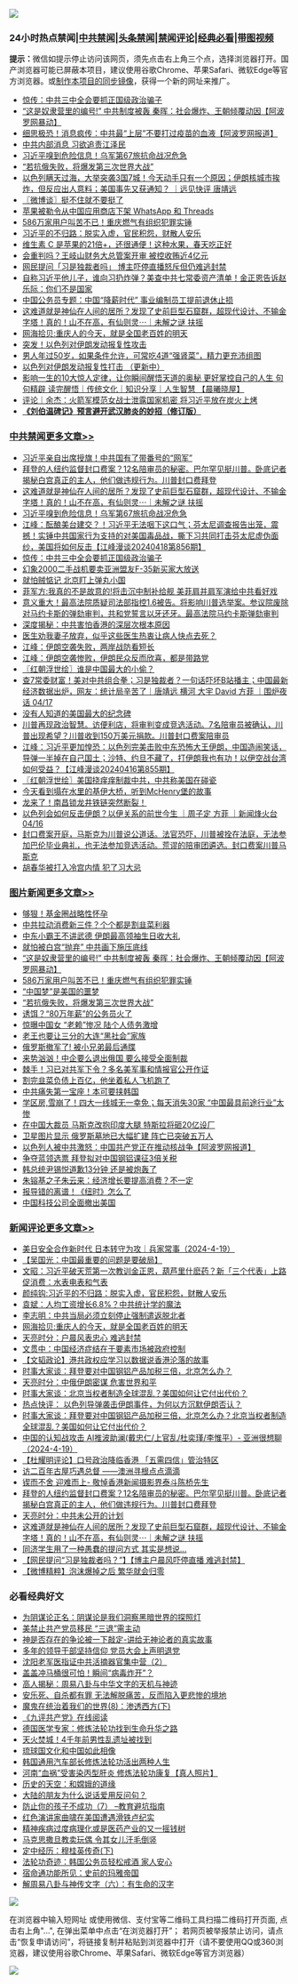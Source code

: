 ![](https://raw.githubusercontent.com/jsvpn/jsproxy/dev/64photo/fqnews-qr.jpg)

<div id="tt">
<h3>24小时热点禁闻|<a href="#%E4%B8%AD%E5%85%B1%E7%A6%81%E9%97%BB%E6%9B%B4%E5%A4%9A%E6%96%87%E7%AB%A0">中共禁闻</a>|<a href="#%E5%9B%BE%E7%89%87%E6%96%B0%E9%97%BB%E6%9B%B4%E5%A4%9A%E6%96%87%E7%AB%A0">头条禁闻</a>|<a href="#%E6%96%B0%E9%97%BB%E8%AF%84%E8%AE%BA%E6%9B%B4%E5%A4%9A%E6%96%87%E7%AB%A0">禁闻评论|<a href="#%E5%BF%85%E7%9C%8B%E7%BB%8F%E5%85%B8%E5%A5%BD%E6%96%87">经典必看</a>|<a href="https://9290254.xyz/3" target="_blank">带图视频</a></h3>
<div><b>提示：</b>微信如提示停止访问该网页，须先点击右上角三个点，选择浏览器打开。国产浏览器可能已屏蔽本项目，建议使用谷歌Chrome、苹果Safari、微软Edge等官方浏览器。或<a href="%E5%88%B6%E4%BD%9Cgit%E7%A6%81%E9%97%BB%E9%95%9C%E5%83%8F.md">制作本项目的同步镜像</a>，获得一个新的网址来推广。</div>
<ul>

<li><a href="/cbnews/20240419/2026769.md">惊传：中共三中全会要抓正国级政治骗子</a></li>
<li><a href="/topimagenews/20240419/2026793.md">“这是奴隶营里的编号!” 中共制度被轰 秦晖：社会爆炸、王朝倾覆动因【阿波罗网暴动】</a></li>
<li><a href="/cnnews/20240419/2026832.md">细思极恐！消息疯传：中共最“上层”不要打过疫苗的血液【阿波罗网报道】</a></li>
<li><a href="/ccpdope/20240419/2026883.md">中共内部消息 习欲追责江泽民</a></li>
<li><a href="/cbnews/20240419/2026807.md">习近平嗅到危险信息！乌军第67旅抗命战况危急</a></li>
<li><a href="/topimagenews/20240419/2026738.md">“若抗俄失败，将爆发第三次世界大战”</a></li>
<li><a href="/sohnews/20240419/2026867.md">以色列瞒天过海，大举突袭3国7城！今天动手只有一个原因；伊朗核城市挨炸，但反应出人意料；美国事先又获通知？ ｜远见快评 唐靖远</a></li>
<li><a href="/ssgc/20240419/2026731.md">〖微博谈〗挺不住就不要挺了</a></li>
<li><a href="/baitai/20240419/2026850.md">苹果被勒令从中国应用商店下架 WhatsApp 和 Threads</a></li>
<li><a href="/topimagenews/20240419/2026776.md">586万家用户叫苦不已！重庆燃气有组织犯罪实锤</a></li>
<li><a href="/ssgc/20240419/2026895.md">习近平的不归路：脱实入虚，官民积怨，财散人安乐</a></li>
<li><a href="/health/20240419/2026818.md">维生素 C 是苹果的21倍+，还很通便！这种水果，春天吃正好</a></li>
<li><a href="/baitai/20240419/2026863.md">会重判吗？王岐山财务大总管案开审 被控收贿近4亿元</a></li>
<li><a href="/headline/20240419/2026860.md">网民提问「习是独裁者吗」 博主吓停直播怒斥但仍难逃封禁</a></li>
<li><a href="/comments/20240419/2026754.md">自称习近平他儿子，谁向习扔炸弹？美查中共七常委资产清单！金正恩告诉赵乐际：你们不是国家</a></li>
<li><a href="/ssgc/20240419/2026810.md">中国公务员专题：中国“降薪时代” 事业编制员工提前退休止损</a></li>
<li><a href="/comments/20240419/2026884.md">这难道就是神仙在人间的居所？发现了史前巨型石窟群，超现代设计、不输金字塔！真的！山不在高，有仙则灵⋯｜未解之谜 扶摇</a></li>
<li><a href="/comments/20240420/2027052.md">网海拾贝:重庆人的今天，就是全国老百姓的明天</a></li>
<li><a href="/ccpdope/20240419/2026803.md">突发！以色列对伊朗发动报复性攻击</a></li>
<li><a href="/health/20240419/2026819.md">男人年过50岁，如果条件允许，可常吃4道“强肾菜”，精力更充沛组图</a></li>
<li><a href="/worldnews/20240419/2026766.md">以色列对伊朗发动报复性打击 （更新中）</a></li>
<li><a href="/sohnews/20240419/2026868.md">影响一生的10大惊人定律，让你瞬间醒悟天道的奥秘 更好掌控自己的人生 句句精辟 读完醒悟｜传统文化｜知识分享｜人生智慧 【晨曦晓屋】</a></li>
<li><a href="/ssgc/20240420/2027061.md">评论｜余杰：火箭军模范女战士泄露国家机密 将习近平放在炭火上烤</a></li>
<li><b><a href="/comments/20200207/1272816.md" target="_blank">《刘伯温碑记》预言避开武汉肺炎的妙招（修订版）</a></b></li>
</ul>
</div>

<div class="catlist">
<h3><a href="/cbnews/" target="_blank">中共禁闻</a><span><a href="/cbnews/" target="_blank" rel="nofollow">更多文章>></a></span></h3>
<ul>
<li><a href="/cbnews/20240420/2027128.md" target="_blank">习近平亲自出席授旗！中共国有了带番号的“网军”</a></li>
<li><a href="/comments/20240419/2026913.md" target="_blank">拜登的人纽约监督封口费案？12名陪审员的秘密。巴尔罕见挺川普。卧底记者揭秘白宫真正的主人，他们做违规行为。川普封口费拜登</a></li>
<li><a href="/comments/20240419/2026884.md" target="_blank">这难道就是神仙在人间的居所？发现了史前巨型石窟群，超现代设计、不输金字塔！真的！山不在高，有仙则灵⋯｜未解之谜 扶摇</a></li>
<li><a href="/cbnews/20240419/2026807.md" target="_blank">习近平嗅到危险信息！乌军第67旅抗命战况危急</a></li>
<li><a href="/cbnews/20240419/2026774.md" target="_blank">江峰：酝酿美台建交？！习近平无法咽下这口气；芬太尼调查报告出笼，震撼！实锤中共国家行为支持的对美国毒品战，撕下习共同打击芬太尼虚伪面纱，美国将如何反击【江峰漫谈20240418第856期】</a></li>
<li><a href="/cbnews/20240419/2026769.md" target="_blank">惊传：中共三中全会要抓正国级政治骗子</a></li>
<li><a href="/cbnews/20240419/2026710.md" target="_blank">幻象2000二手战机要卖亚洲盟友F-35新买家大放送</a></li>
<li><a href="/cbnews/20240419/2026672.md" target="_blank">就怕贼惦记 北京盯上弹丸小国</a></li>
<li><a href="/cbnews/20240419/2026650.md" target="_blank">菲军方:我真的不是故意的!将击沉中制补给舰 美菲肩并肩军演给中共看好戏</a></li>
<li><a href="/comments/20240419/2026589.md" target="_blank">意义重大！最高法院质疑司法部指控1.6被告。将影响川普选举案。参议院废除对马约卡斯的弹劾审判，共和党誓言以牙还牙。最高法院马约卡斯弹劾审判</a></li>
<li><a href="/cbnews/20240418/2026470.md" target="_blank">深度揭秘：中共害怕香港的深层次根本原因</a></li>
<li><a href="/comments/20240418/2026391.md" target="_blank">医生劝我妻子放弃，似乎这些医生热衷让病人快点去死？</a></li>
<li><a href="/cbnews/20240418/2026392.md" target="_blank">江峰：伊朗空袭失败，两岸战防看短长</a></li>
<li><a href="/cbnews/20240418/2026353.md" target="_blank">江峰：伊朗空袭惨败，伊朗民众反而欣喜，都是带路党</a></li>
<li><a href="/cbnews/20240418/2026344.md" target="_blank">〖红朝浮世绘〗谁是中国最大的小偷？</a></li>
<li><a href="/comments/20240418/2026252.md" target="_blank">查7常委财富！美对中共组合拳；习是独裁者？一句话吓坏B站播主；中国最新经济数据出炉，网友：统计局辛苦了｜唐靖远 横河 大宇 David 方菲 ｜围炉夜话 04/17</a></li>
<li><a href="/comments/20240418/2026194.md" target="_blank">没有人知道的美国最大的纪念碑</a></li>
<li><a href="/comments/20240417/2026163.md" target="_blank">川普再现政治智慧。访便利店，将审判变成竞选活动。7名陪审员被确认，川普出现希望？川普收到150万美元捐款。川普封口费案陪审员</a></li>
<li><a href="/cbnews/20240417/2025985.md" target="_blank">江峰：习近平更加惶恐：以色列完美击败中东恐怖大王伊朗，中国造闹笑话，导弹一半掉在自己国土；沙特、约旦不藏了，打伊朗我也有功！以伊空战台湾如何受益？【江峰漫谈20240416第855期】</a></li>
<li><a href="/cbnews/20240417/2025967.md" target="_blank">〖红朝浮世绘〗美国挠痒痒制裁中共，中共称美国在碰瓷</a></li>
<li><a href="/comments/20240417/2025945.md" target="_blank">今天看到塌在水里的基伊大桥，听到McHenry堡的故事</a></li>
<li><a href="/comments/20240417/2025938.md" target="_blank">龙来了！南昌锁龙井铁链突然断裂！</a></li>
<li><a href="/comments/20240417/2025860.md" target="_blank">以色列会如何反击伊朗？以伊关系的前世今生 ｜周子定 方菲 ｜新闻烽火台 04/16</a></li>
<li><a href="/comments/20240416/2025718.md" target="_blank">封口费案开庭，马斯克为川普说公道话。法官恐吓，川普被拴在法庭，无法参加巴伦毕业典礼，也无法参加竞选活动。荒谬的陪审团遴选。封口费案川普马斯克</a></li>
<li><a href="/cbnews/20240416/2025619.md" target="_blank">胡春华被打入冷宫内情 犯了习大忌</a></li>

</ul>
</div>
<div class="catlist">
<h3><a href="/topimagenews/" target="_blank">图片新闻</a><span><a href="/topimagenews/" target="_blank" rel="nofollow">更多文章>></a></span></h3>
<ul>
<li><a href="/topimagenews/20240420/2027126.md" target="_blank">够狠！基金圈战略性怀孕</a></li>
<li><a href="/topimagenews/20240420/2027095.md" target="_blank">中共拉动消费新三件？个个都是割韭菜利器</a></li>
<li><a href="/topimagenews/20240420/2027094.md" target="_blank">中东小霸王不讲武德 伊朗最高领袖生日收大礼</a></li>
<li><a href="/topimagenews/20240420/2027080.md" target="_blank">就怕被白宫“抛弃” 中共画下施压底线</a></li>
<li><a href="/topimagenews/20240419/2026793.md" target="_blank">“这是奴隶营里的编号!” 中共制度被轰 秦晖：社会爆炸、王朝倾覆动因【阿波罗网暴动】</a></li>
<li><a href="/topimagenews/20240419/2026776.md" target="_blank">586万家用户叫苦不已！重庆燃气有组织犯罪实锤</a></li>
<li><a href="/topimagenews/20240419/2026775.md" target="_blank">“中国梦”是美国的噩梦</a></li>
<li><a href="/topimagenews/20240419/2026738.md" target="_blank">“若抗俄失败，将爆发第三次世界大战”</a></li>
<li><a href="/topimagenews/20240419/2026709.md" target="_blank">诱饵？“80万年薪”的公务员火了</a></li>
<li><a href="/topimagenews/20240419/2026687.md" target="_blank">惊曝中国女 “老赖”惨况 陆个人债务激增</a></li>
<li><a href="/topimagenews/20240419/2026686.md" target="_blank">老王也要让三分的大连“黑社会”家族</a></li>
<li><a href="/topimagenews/20240419/2026685.md" target="_blank">俄罗斯撤军了! 被小兄弟最后通牒</a></li>
<li><a href="/topimagenews/20240419/2026684.md" target="_blank">来势汹汹！中企要么退出俄国 要么接受全面制裁</a></li>
<li><a href="/topimagenews/20240419/2026671.md" target="_blank">棘手！习已对共军下令？多名美军事和情报官公开作证</a></li>
<li><a href="/topimagenews/20240419/2026670.md" target="_blank">割完韭菜负债上百亿，他坐着私人飞机跑了</a></li>
<li><a href="/topimagenews/20240419/2026669.md" target="_blank">中共痛失第一宝座！本可要挟韩国</a></li>
<li><a href="/topimagenews/20240419/2026637.md" target="_blank">学区房,雪崩了！四大一线城无一幸免；每天消失30家 “中国最具前途行业”太惨</a></li>
<li><a href="/topimagenews/20240418/2026456.md" target="_blank">在中国大裁员 马斯克改抱印度大腿 特斯拉将砸20亿设厂</a></li>
<li><a href="/topimagenews/20240418/2026401.md" target="_blank">卫星图片显示 俄罗斯墓地已大幅扩建 阵亡已突破五万人</a></li>
<li><a href="/topimagenews/20240418/2026354.md" target="_blank">以色列人被中共激怒：中国共产党正在推动核战争【阿波罗网报道】</a></li>
<li><a href="/topimagenews/20240418/2026304.md" target="_blank">争夺蓝领选票 拜登拟对中国钢铝课征3倍关税</a></li>
<li><a href="/topimagenews/20240418/2026303.md" target="_blank">韩总统尹锡悦道歉13分钟 还是被炮轰了</a></li>
<li><a href="/topimagenews/20240418/2026271.md" target="_blank">朱镕基之子朱云来：经济增长要提高消费？不一定</a></li>
<li><a href="/topimagenews/20240418/2026246.md" target="_blank">报导错的离谱！《纽时》怎么了</a></li>
<li><a href="/topimagenews/20240418/2026245.md" target="_blank">中国科技公司全面撤出美国</a></li>

</ul>
</div>
<div class="catlist">
<h3><a href="/comments/" target="_blank">新闻评论</a><span><a href="/comments/" target="_blank" rel="nofollow">更多文章>></a></span></h3>
<ul>
<li><a href="/comments/20240420/2027125.md" target="_blank">美日安全合作新时代 日本转守为攻｜兵家常事（2024-4-19）</a></li>
<li><a href="/comments/20240420/2027108.md" target="_blank">【吴国光：中国最重要的问题是要破局】</a></li>
<li><a href="/comments/20240420/2027093.md" target="_blank">文昭：习近平破天荒第一次教训金正恩，葫芦里什麽药？新「三个代表」上路促消费：水表电表和气表</a></li>
<li><a href="/comments/20240420/2027055.md" target="_blank">颜纯钩:习近平的不归路：脱实入虚，官民积怨，财散人安乐</a></li>
<li><a href="/comments/20240420/2027054.md" target="_blank">袁斌：人均工资增长6.8%？中共统计学的魔法</a></li>
<li><a href="/comments/20240420/2027053.md" target="_blank">李志明：中共当局必须立刻停止强制遣返脱北者</a></li>
<li><a href="/comments/20240420/2027052.md" target="_blank">网海拾贝:重庆人的今天，就是全国老百姓的明天</a></li>
<li><a href="/comments/20240420/2027051.md" target="_blank">天亮时分：户晨风表忠心 难逃封禁</a></li>
<li><a href="/comments/20240420/2027045.md" target="_blank">文贯中：中国经济症结在于要素市场被政府控制</a></li>
<li><a href="/comments/20240420/2027017.md" target="_blank">【文韬政论】港共政权应学习以数据说香港沦落的故事</a></li>
<li><a href="/comments/20240419/2026969.md" target="_blank">时事大家谈：拜登要对中国钢铝产品加税三倍，北京怎么办？</a></li>
<li><a href="/comments/20240419/2026965.md" target="_blank">天亮时分：中俄伊朗密谋 危害世界和平</a></li>
<li><a href="/comments/20240419/2026952.md" target="_blank">时事大家谈：北京当权者制造全球混乱？美国如何让它付出代价？</a></li>
<li><a href="/comments/20240419/2026951.md" target="_blank">热点快评： 以色列导弹袭击伊朗事件，为何以方沉默伊朗否认？</a></li>
<li><a href="/comments/20240419/2026950.md" target="_blank">时事大家谈：拜登要对中国钢铝产品加税三倍，北京怎么办？北京当权者制造全球混乱？美国如何让它付出代价？</a></li>
<li><a href="/comments/20240419/2026948.md" target="_blank">中国的认知战攻击 AI推波助澜(戴忠仁/上官乱/杜奕瑾/李惟平）- 亚洲很想聊（2024-4-19）</a></li>
<li><a href="/comments/20240419/2026934.md" target="_blank">【杜耀明评论】口号政治降临香港 「五需四信」管治特区</a></li>
<li><a href="/comments/20240419/2026919.md" target="_blank">访二百年古屋巧遇总督 ——澳洲寻根点点滴滴</a></li>
<li><a href="/comments/20240419/2026916.md" target="_blank">锲而不舍 迎难而上- 敬悼香港新闻摄影界泰斗陈桥先生</a></li>
<li><a href="/comments/20240419/2026913.md" target="_blank">拜登的人纽约监督封口费案？12名陪审员的秘密。巴尔罕见挺川普。卧底记者揭秘白宫真正的主人，他们做违规行为。川普封口费拜登</a></li>
<li><a href="/comments/20240419/2026885.md" target="_blank">天亮时分：中共未公开的计划</a></li>
<li><a href="/comments/20240419/2026884.md" target="_blank">这难道就是神仙在人间的居所？发现了史前巨型石窟群，超现代设计、不输金字塔！真的！山不在高，有仙则灵⋯｜未解之谜 扶摇</a></li>
<li><a href="/comments/20240419/2026879.md" target="_blank">同济学生用了一种愚蠢的提问方式 其实是想说…</a></li>
<li><a href="/comments/20240419/2026834.md" target="_blank">【网民提问“习是独裁者吗？”】【博主户晨风吓停直播 难逃封禁】</a></li>
<li><a href="/comments/20240419/2026757.md" target="_blank">【微博精粹】泡沫爆掉之后 繁华就会归零</a></li>

</ul>
</div>

<div class="catlist">
<h3>必看经典好文</h3>
<ul>
<li><a href="/comments/20201031/1423298.md" target="_blank">为阴谋论正名：阴谋论是我们洞察黑暗世界的探照灯</a></li>
<li><a href="/cbnews/20201004/1408019.md" target="_blank">美禁止共产党员移民 “三退”需主动</a></li>
<li><a href="/tculture/20120629/35483.md" target="_blank">神是否存在的争论被一下敲定-讲给无神论者的真实故事</a></li>
<li><a href="/comments/20210307/1500218.md" target="_blank">多年的领导干部坚持信仰 党员大会上声明退党</a></li>
<li><a href="/comments/20221222/1826761.md" target="_blank">沈阳老军医指证中共活摘器官集中营（2）</a></li>
<li><a href="/cnnews/20221211/1822144.md" target="_blank">盖盖冲马桶很可怕！瞬间“病毒炸开”？</a></li>
<li><a href="/aomi/history/20170924/831575.md" target="_blank">高人揭秘：周易八卦与中华文字的天机与神迹</a></li>
<li><a href="/topimagenews/20180409/925880.md" target="_blank">安乐死、自杀都有罪 无法解脱痛苦，反而陷入更悲惨的境地</a></li>
<li><a href="/topimagenews/20180527/948714.md" target="_blank">魔鬼在统治着我们的世界(8)：渗透西方(下)</a></li>
<li><a href="/bookonline/20131116/201057.md" target="_blank">《九评共产党》在线阅读</a></li>
<li><a href="/comments/20200607/783186.md" target="_blank">德国医学专家：修炼法轮功找到生命升华之路</a></li>
<li><a href="/ccpdope/20181219/1049286.md" target="_blank">天火焚城！4千年前男性乱遗址被找到</a></li>
<li><a href="/bannedvideo/20220411/1717515.md" target="_blank">琉球国文化和中国如此相像</a></li>
<li><a href="/cbnews/20220922/1787482.md" target="_blank">韩国通用汽车部长修炼法轮功活出两种人生</a></li>
<li><a href="/comments/20210720/1514622.md" target="_blank">河南“血祸”受害染丙型肝炎 修炼法轮功康复【真人照片】</a></li>
<li><a href="/cbnews/20190219/1083302.md" target="_blank">历史的天空：和嫦娥的道缘</a></li>
<li><a href="/lifebaike/20200505/1323183.md" target="_blank">大陆的朋友为什么说话爱用反问句？</a></li>
<li><a href="/comments/20230922/1901294.md" target="_blank">防止你的孩子不成功（7） &#8211;教育避坑指南</a></li>
<li><a href="/lishi/20140517/664349.md" target="_blank">红色演讲家曲啸在美国遭遇滑铁卢纪实</a></li>
<li><a href="/lifebaike/20230911/1932098.md" target="_blank">精神疾病过度病理化或是医药产业的又一摇钱树</a></li>
<li><a href="/lifebaike/20180921/1001202.md" target="_blank">马克思撒旦教卖玩偶 令其女儿汗毛倒竖</a></li>
<li><a href="/tculture/xiulian/20151108/468739.md" target="_blank">定中经历：穆桂英传奇(下)</a></li>
<li><a href="/comments/20220710/1756469.md" target="_blank">法轮功奇迹：韩国公务员轻松戒酒 家人安心</a></li>
<li><a href="/cbnews/20180711/970353.md" target="_blank">宿命通功能所见：史前的玛雅帝国</a></li>
<li><a href="/tculture/20170925/832035.md" target="_blank">解周易八卦与神传文字（六）：有生命的汉字</a></li>

</ul>
</div>

![](https://raw.githubusercontent.com/jsvpn/jsproxy/dev/64photo/fqnews-qr.jpg)

在浏览器中输入短网址 或使用微信、支付宝等二维码工具扫描二维码打开页面, 点击右上角"...", 在弹出菜单中点击“在浏览器打开”； 若网页被举报禁止访问，请点击“恢复申请访问”，将链接复制并粘贴到浏览器中打开（请不要使用QQ或360浏览器，建议使用谷歌Chrome、苹果Safari、微软Edge等官方浏览器）

![](https://raw.githubusercontent.com/jsvpn/jsproxy/dev/64photo/wx.jpg)